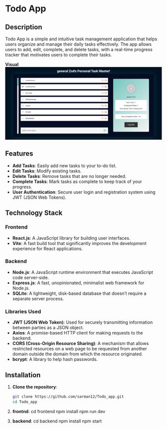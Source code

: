 # Todo App

## Description

Todo App is a simple and intuitive task management application that helps users organize and manage their daily tasks effectively. The app allows users to add, edit, complete, and delete tasks, with a real-time progress tracker that motivates users to complete their tasks.

**Visual**
![Screenshot of Todo App](todoapp.png)

## Features

- **Add Tasks**: Easily add new tasks to your to-do list.
- **Edit Tasks**: Modify existing tasks.
- **Delete Tasks**: Remove tasks that are no longer needed.
- **Complete Tasks**: Mark tasks as complete to keep track of your progress.
- **User Authentication**: Secure user login and registration system using JWT (JSON Web Tokens).

## Technology Stack

### Frontend

- **React.js**: A JavaScript library for building user interfaces.
- **Vite**: A fast build tool that significantly improves the development experience for React applications.

### Backend

- **Node.js**: A JavaScript runtime environment that executes JavaScript code server-side.
- **Express.js**: A fast, unopinionated, minimalist web framework for Node.js.
- **SQLite**: A lightweight, disk-based database that doesn’t require a separate server process.

### Libraries Used

- **JWT (JSON Web Token)**: Used for securely transmitting information between parties as a JSON object.
- **Axios**: A promise-based HTTP client for making requests to the backend.
- **CORS (Cross-Origin Resource Sharing)**: A mechanism that allows restricted resources on a web page to be requested from another domain outside the domain from which the resource originated.
- **bcrypt**: A library to help hash passwords.

## Installation

1. **Clone the repository**:

   ```bash
   git clone https://github.com/sarman12/Todo_app.git
   cd Todo_app

   ```

2. **frontnd**:
   cd frontend
   npm install
   npm run dev
3. **backend**:
   cd backend
   npm install
   npm start
